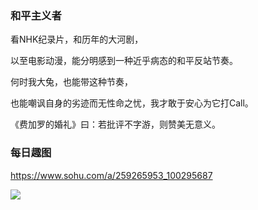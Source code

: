 ### 和平主义者

看NHK纪录片，和历年的大河剧，

以至电影动漫，能分明感到一种近乎病态的和平反站节奏。

何时我大兔，也能带这种节奏，

也能嘲讽自身的劣迹而无性命之忧，我才敢于安心为它打Call。

《费加罗的婚礼》曰：若批评不字游，则赞美无意义。

### 每日趣图
https://www.sohu.com/a/259265953_100295687

<img src="http://5b0988e595225.cdn.sohucs.com/images/20181013/3be2bfd8e71d4cd6ba5bdba5d65d5b6c.gif">
